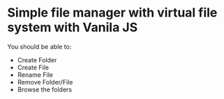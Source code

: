 # Simple file manager with virtual file system with Vanila JS
You should be able to:

- Create Folder
- Create File
- Rename File
- Remove Folder/File
- Browse the folders
